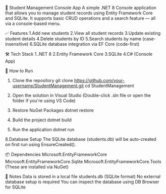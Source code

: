 📘 Student Management Console App
A simple .NET 8 Console application that allows you to manage student records using Entity Framework Core and SQLite. It supports basic CRUD operations and a search feature — all via a console-based menu.

✅ Features
1.Add new students
2.View all student records
3.Update existing student details
4.Delete students by ID
5.Search students by name (case-insensitive)
6.SQLite database integration via EF Core (code-first)

🛠️ Tech Stack
1..NET 8
2.Entity Framework Core
3.SQLite
4.C# (Console App)

🚀 How to Run
1. Clone the repository
   git clone https://github.com/your-username/StudentManagement.git
   cd StudentManagement
   
3. Open the solution in Visual Studio
(Double-click .sln file or open the folder if you're using VS Code)

4. Restore NuGet Packages
  dotnet restore

5. Build the project
   dotnet build
   
7. Run the application
   dotnet run

8.Database Setup
  The SQLite database (students.db) will be auto-created on first run using EnsureCreated().

📦 Dependencies
Microsoft.EntityFrameworkCore
Microsoft.EntityFrameworkCore.Sqlite
Microsoft.EntityFrameworkCore.Tools
(These are installed via NuGet)

📌 Notes
Data is stored in a local file students.db (SQLite format)
No external database setup is required
You can inspect the database using DB Browser for SQLite
